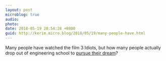 ```yaml
---
layout: post
microblog: true
audio: 
photo: 
date: 2018-05-19 20:54:28 +0800
guid: http://kerim.micro.blog/2018/05/19/many-people-have.html
---
```

Many people have watched the film 3 Idiots, but how many people actually drop out of engineering school to [pursue their dream](https://m.youtube.com/watch?v=7TVHGkV6ZK8)?

